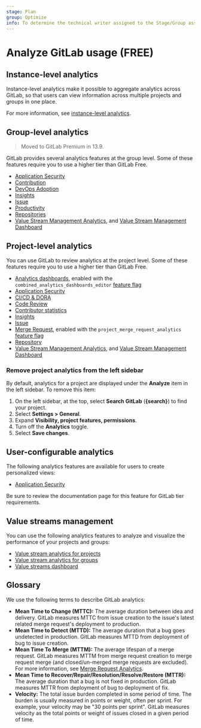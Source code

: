 ```yaml
---
stage: Plan
group: Optimize
info: To determine the technical writer assigned to the Stage/Group associated with this page, see https://about.gitlab.com/handbook/product/ux/technical-writing/#assignments
---
```


# Analyze GitLab usage **(FREE)**

## Instance-level analytics

Instance-level analytics make it possible to aggregate analytics across
GitLab, so that users can view information across multiple projects and groups
in one place.

For more information, see [instance-level analytics](../admin_area/analytics/index.md).

## Group-level analytics

> Moved to GitLab Premium in 13.9.

GitLab provides several analytics features at the group level. Some of these features require you to use a higher tier than GitLab Free.

- [Application Security](../application_security/security_dashboard/index.md)
- [Contribution](../group/contribution_analytics/index.md)
- [DevOps Adoption](../group/devops_adoption/index.md)
- [Insights](../group/insights/index.md)
- [Issue](../group/issues_analytics/index.md)
- [Productivity](productivity_analytics.md)
- [Repositories](../group/repositories_analytics/index.md)
- [Value Stream Management Analytics](value_stream_analytics.md), and [Value Stream Management Dashboard](value_streams_dashboard.md)

## Project-level analytics

You can use GitLab to review analytics at the project level. Some of these features require you to use a higher tier than GitLab Free.

- [Analytics dashboards](analytics_dashboards.md), enabled with the `combined_analytics_dashboards_editor`
  [feature flag](../../development/feature_flags/index.md#enabling-a-feature-flag-locally-in-development)
- [Application Security](../application_security/security_dashboard/index.md)
- [CI/CD & DORA](ci_cd_analytics.md)
- [Code Review](code_review_analytics.md)
- [Contributor statistics](../../user/analytics/contributor_statistics.md)
- [Insights](../project/insights/index.md)
- [Issue](../../user/analytics/issue_analytics.md)
- [Merge Request](merge_request_analytics.md), enabled with the `project_merge_request_analytics`
  [feature flag](../../development/feature_flags/index.md#enabling-a-feature-flag-locally-in-development)
- [Repository](repository_analytics.md)
- [Value Stream Management Analytics](value_stream_analytics.md), and [Value Stream Management Dashboard](value_streams_dashboard.md)

### Remove project analytics from the left sidebar

By default, analytics for a project are displayed under the **Analyze** item in the left sidebar. To remove this item:

1. On the left sidebar, at the top, select **Search GitLab** (**{search}**) to find your project.
1. Select **Settings > General**.
1. Expand **Visibility, project features, permissions**.
1. Turn off the **Analytics** toggle.
1. Select **Save changes**.

## User-configurable analytics

The following analytics features are available for users to create personalized views:

- [Application Security](../application_security/security_dashboard/index.md#security-center)

Be sure to review the documentation page for this feature for GitLab tier requirements.

## Value streams management

You can use the following analytics features to analyze and visualize the performance of your projects and groups:

- [Value stream analytics for projects](value_stream_analytics.md)
- [Value stream analytics for groups](../group/value_stream_analytics/index.md)
- [Value streams dashboard](value_streams_dashboard.md)

## Glossary

We use the following terms to describe GitLab analytics:

- **Mean Time to Change (MTTC):** The average duration between idea and delivery. GitLab measures
MTTC from issue creation to the issue's latest related merge request's deployment to production.
- **Mean Time to Detect (MTTD):** The average duration that a bug goes undetected in production.
GitLab measures MTTD from deployment of bug to issue creation.
- **Mean Time To Merge (MTTM):** The average lifespan of a merge request. GitLab measures MTTM from
merge request creation to merge request merge (and closed/un-merged merge requests are excluded).
For more information, see [Merge Request Analytics](merge_request_analytics.md).
- **Mean Time to Recover/Repair/Resolution/Resolve/Restore (MTTR):** The average duration that a bug
is not fixed in production. GitLab measures MTTR from deployment of bug to deployment of fix.
- **Velocity:** The total issue burden completed in some period of time. The burden is usually measured
in points or weight, often per sprint. For example, your velocity may be "30 points per sprint". GitLab
measures velocity as the total points or weight of issues closed in a given period of time.
